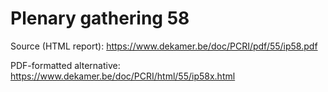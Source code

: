 # Plenary gathering 58

Source (HTML report): https://www.dekamer.be/doc/PCRI/pdf/55/ip58.pdf

PDF-formatted alternative: https://www.dekamer.be/doc/PCRI/html/55/ip58x.html

